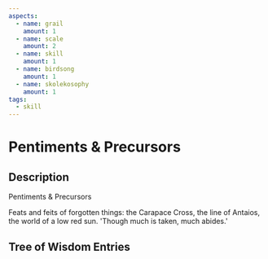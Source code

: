 ```yaml
---
aspects: 
  - name: grail
    amount: 1
  - name: scale
    amount: 2
  - name: skill
    amount: 1
  - name: birdsong
    amount: 1
  - name: skolekosophy
    amount: 1
tags:
  - skill
---
```


# Pentiments & Precursors

## Description
Pentiments & Precursors

Feats and feits of forgotten things: the Carapace Cross, the line of Antaios, the world of a low red sun. 'Though much is taken, much abides.'
## Tree of Wisdom Entries